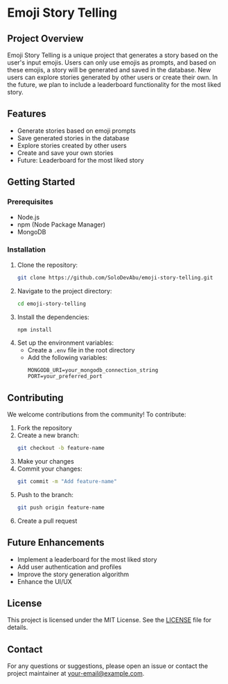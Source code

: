 # Emoji Story Telling

## Project Overview

Emoji Story Telling is a unique project that generates a story based on the user's input emojis. Users can only use emojis as prompts, and based on these emojis, a story will be generated and saved in the database. New users can explore stories generated by other users or create their own. In the future, we plan to include a leaderboard functionality for the most liked story.

## Features

- Generate stories based on emoji prompts
- Save generated stories in the database
- Explore stories created by other users
- Create and save your own stories
- Future: Leaderboard for the most liked story

## Getting Started

### Prerequisites

- Node.js
- npm (Node Package Manager)
- MongoDB

### Installation

1. Clone the repository:
    ```bash
    git clone https://github.com/SoloDevAbu/emoji-story-telling.git
    ```
2. Navigate to the project directory:
    ```bash
    cd emoji-story-telling
    ```
3. Install the dependencies:
    ```bash
    npm install
    ```
4. Set up the environment variables:
    - Create a `.env` file in the root directory
    - Add the following variables:
        ```
        MONGODB_URI=your_mongodb_connection_string
        PORT=your_preferred_port
        ```

## Contributing

We welcome contributions from the community! To contribute:

1. Fork the repository
2. Create a new branch:
    ```bash
    git checkout -b feature-name
    ```
3. Make your changes
4. Commit your changes:
    ```bash
    git commit -m "Add feature-name"
    ```
5. Push to the branch:
    ```bash
    git push origin feature-name
    ```
6. Create a pull request

## Future Enhancements

- Implement a leaderboard for the most liked story
- Add user authentication and profiles
- Improve the story generation algorithm
- Enhance the UI/UX

## License

This project is licensed under the MIT License. See the [LICENSE](LICENSE) file for details.

## Contact

For any questions or suggestions, please open an issue or contact the project maintainer at your-email@example.com.
